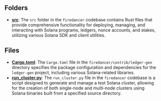 ## Folders
- **[src](ledger-gen/src.driver.md)**: The `src` folder in the `firedancer` codebase contains Rust files that provide comprehensive functionality for deploying, managing, and interacting with Solana programs, ledgers, nonce accounts, and stakes, utilizing various Solana SDK and client utilities.

## Files
- **[Cargo.toml](ledger-gen/Cargo.toml.driver.md)**: The `Cargo.toml` file in the `firedancer/contrib/ledger-gen` directory specifies the package configuration and dependencies for the `ledger-gen` project, including various Solana-related libraries.
- **[run_cluster.py](ledger-gen/run_cluster.py.driver.md)**: The `run_cluster.py` file in the `firedancer` codebase is a script designed to generate and manage a test Solana cluster, allowing for the creation of both single-node and multi-node clusters using Solana binaries built from a specified source directory.
